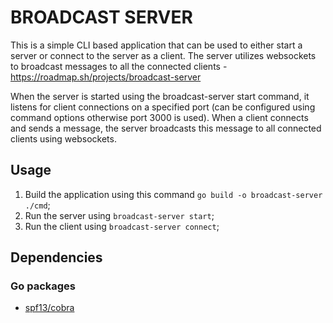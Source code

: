# BROADCAST SERVER

This is a simple CLI based application that can be used to either start a server or connect to the server as a client. The server utilizes websockets to broadcast messages to all the connected clients - https://roadmap.sh/projects/broadcast-server

When the server is started using the broadcast-server start command, it listens for client connections on a specified port (can be configured using command options otherwise port 3000 is used). When a client connects and sends a message, the server broadcasts this message to all connected clients using websockets.

## Usage

1. Build the application using this command `go build -o broadcast-server ./cmd`;
2. Run the server using `broadcast-server start`;
3. Run the client using `broadcast-server connect`;

## Dependencies

### Go packages

- [spf13/cobra](https://github.com/spf13/cobra)
